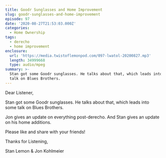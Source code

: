 ```yaml
---
title: Goodr Sunglasses and Home Improvement
slug: goodr-sunglasses-and-home-improvement
episode: 97
date: '2020-08-27T21:53:03.000Z'
categories:
  - Home Ownership
tags:
  - derecho
  - home improvement
enclosure:
  url: 'https://media.twistoflemonpod.com/097-lwatol-20200827.mp3'
  length: 34999668
  type: audio/mpeg
summary: >-
  Stan got some Goodr sunglasses. He talks about that, which leads into some
  talk on Blues Brothers.
---
```


Dear Listener,

Stan got some Goodr sunglasses. He talks about that, which leads into some talk on Blues Brothers.

Jon gives an update on everything post-derecho. And Stan gives an update on his home additions.

Please like and share with your friends!

Thanks for Listening,

Stan Lemon & Jon Kohlmeier
